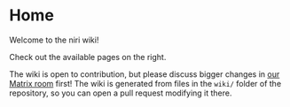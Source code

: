 # Home

Welcome to the niri wiki!

Check out the available pages on the right.

The wiki is open to contribution, but please discuss bigger changes in [our Matrix room](https://matrix.to/#/#niri:matrix.org) first! The wiki is generated from files in the `wiki/` folder of the repository, so you can open a pull request modifying it there.
